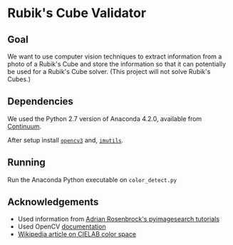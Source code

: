# Rubik's Cube Validator

## Goal

We want to use computer vision techniques to extract information from a photo
of a Rubik's Cube and store the information so that it can potentially be used
for a Rubik's Cube solver. (This project will not solve Rubik's Cubes.)

## Dependencies

We used the Python 2.7 version of Anaconda 4.2.0, available from [Continuum](https://www.continuum.io).

After setup install [`opencv3`](https://anaconda.org/menpo/opencv3) and, [`imutils`](https://anaconda.org/stsci/imutils).

## Running

Run the Anaconda Python executable on `color_detect.py`

## Acknowledgements
* Used information from [Adrian Rosenbrock's pyimagesearch tutorials](http://www.pyimagesearch.com/2016/02/15/determining-object-color-with-opencv/)
* Used OpenCV [documentation](http://docs.opencv.org/3.1.0/dd/d49/tutorial_py_contour_features.html)
* [Wikipedia article on CIELAB color space](https://en.wikipedia.org/wiki/Lab_color_space#Advantages)
